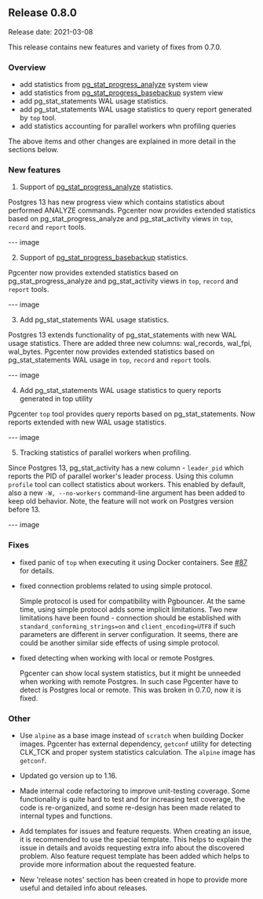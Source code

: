 ## Release 0.8.0

Release date: 2021-03-08

This release contains new features and variety of fixes from 0.7.0.

### Overview

- add statistics from [pg_stat_progress_analyze](https://www.postgresql.org/docs/current/progress-reporting.html#ANALYZE-PROGRESS-REPORTING) system view
- add statistics from [pg_stat_progress_basebackup](https://www.postgresql.org/docs/current/progress-reporting.html#BASEBACKUP-PROGRESS-REPORTING) system view
- add pg_stat_statements WAL usage statistics.
- add pg_stat_statements WAL usage statistics to query report generated by `top` tool.
- add statistics accounting for parallel workers whn profiling queries
 
The above items and other changes are explained in more detail in the sections below.

### New features

1. Support of [pg_stat_progress_analyze](https://www.postgresql.org/docs/current/progress-reporting.html#ANALYZE-PROGRESS-REPORTING) statistics. 
   
Postgres 13 has new progress view which contains statistics about performed ANALYZE commands. Pgcenter now provides 
extended statistics based on pg_stat_progress_analyze and pg_stat_activity views in `top`, `record` and `report` tools.

--- image

2. Support of [pg_stat_progress_basebackup](https://www.postgresql.org/docs/current/progress-reporting.html#BASEBACKUP-PROGRESS-REPORTING) statistics. 
   
Pgcenter now provides extended statistics based on pg_stat_progress_analyze and pg_stat_activity views in `top`, `record`
and `report` tools.

--- image

3. Add pg_stat_statements WAL usage statistics.

Postgres 13 extends functionality of pg_stat_statements with new WAL usage statistics. There are added three new columns: 
wal_records, wal_fpi, wal_bytes. Pgcenter now provides extended statistics based on pg_stat_statements WAL usage in `top`,
`record` and `report` tools. 

--- image

4. Add pg_stat_statements WAL usage statistics to query reports generated in top utility

Pgcenter `top` tool provides query reports based on pg_stat_statements. Now reports extended with new WAL usage statistics.

--- image

5. Tracking statistics of parallel workers when profiling.

Since Postgres 13, pg_stat_activity has a new column - `leader_pid` which reports the PID of parallel worker's leader process.
Using this column `profile` tool can collect statistics about workers. This enabled by default, also a new `-W, --no-workers`
command-line argument has been added to keep old behavior. Note, the feature will not work on Postgres version before 13.

--- image

### Fixes
- fixed panic of `top` when executing it using Docker containers. See [#87](https://github.com/lesovsky/pgcenter/issues/87) for details.

- fixed connection problems related to using simple protocol.

  Simple protocol is used for compatibility with Pgbouncer. At the same time, using simple protocol adds some implicit 
  limitations. Two new limitations have been found - connection should be established with `standard_conforming_strings=on`
  and `client_encoding=UTF8` if such parameters are different in server configuration. It seems, there are could be another
  similar side effects of using simple protocol.

- fixed detecting when working with local or remote Postgres.

  Pgcenter can show local system statistics, but it might be unneeded when working with remote Postgres. In such case Pgcenter
  have to detect is Postgres local or remote. This was broken in 0.7.0, now it is fixed.

### Other

- Use `alpine` as a base image instead of `scratch` when building Docker images. Pgcenter has external dependency, `getconf`
  utility for detecting CLK_TCK and proper system statistics calculation. The `alpine` image has `getconf`.  

- Updated go version up to 1.16. 

- Made internal code refactoring to improve unit-testing coverage. Some functionality is quite hard to test and for increasing
  test coverage, the code is re-organized, and some re-design has been made related to internal types and functions.

- Add templates for issues and feature requests. When creating an issue, it is recommended to use the special template. 
  This helps to explain the issue in details and avoids requesting extra info about the discovered problem. Also feature
  request template has been added which helps to provide more information about the requested feature.

- New 'release notes' section has been created in hope to provide more useful and detailed info about releases.